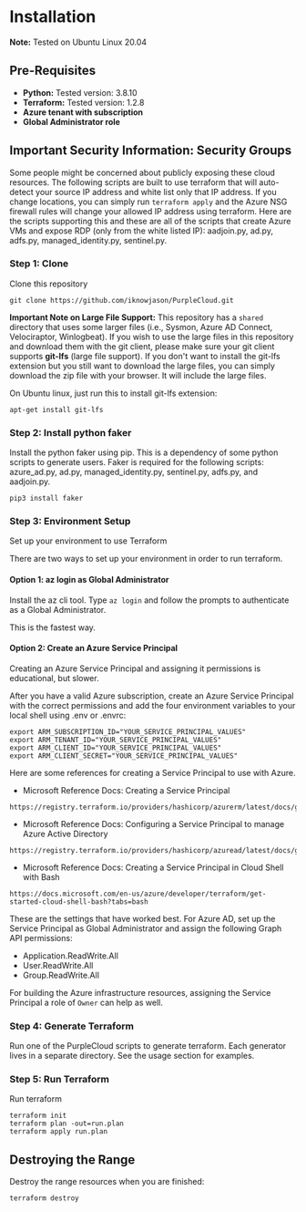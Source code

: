 # Installation
**Note:**  Tested on Ubuntu Linux 20.04 

## Pre-Requisites
 
* **Python:** Tested version:  3.8.10
* **Terraform:**  Tested version:  1.2.8 
* **Azure tenant with subscription**
* **Global Administrator role**

## Important Security Information:  Security Groups
Some people might be concerned about publicly exposing these cloud resources.  The following scripts are built to use terraform that will auto-detect your source IP address and white list only that IP address.  If you change locations, you can simply run ```terraform apply``` and the Azure NSG firewall rules will change your allowed IP address using terraform.  Here are the scripts supporting this and these are all of the scripts that create Azure VMs and expose RDP (only from the white listed IP):  aadjoin.py, ad.py, adfs.py, managed_identity.py, sentinel.py. 

### Step 1: Clone
Clone this repository

```
git clone https://github.com/iknowjason/PurpleCloud.git 
```

**Important Note on Large File Support:** This repository has a ```shared``` directory that uses some larger files (i.e., Sysmon, Azure AD Connect, Velociraptor, Winlogbeat).  If you wish to use the large files in this repository and download them with the git client, please make sure your git client supports **git-lfs** (large file support).  If you don't want to install the git-lfs extension but you still want to download the large files, you can simply download the zip file with your browser.  It will include the large files.   

On Ubuntu linux, just run this to install git-lfs extension:
```
apt-get install git-lfs
```

### Step 2: Install python faker 

Install the python faker using pip.  This is a dependency of some python scripts to generate users.  Faker is required for the following scripts:  azure_ad.py, ad.py, managed_identity.py, sentinel.py, adfs.py, and aadjoin.py.

```
pip3 install faker
```

### Step 3: Environment Setup

Set up your environment to use Terraform

There are two ways to set up your environment in order to run terraform.

#### Option 1:  az login as Global Administrator
Install the az cli tool.  Type ```az login``` and follow the prompts to authenticate as a Global Administrator.

This is the fastest way.

#### Option 2:  Create an Azure Service Principal

Creating an Azure Service Principal and assigning it permissions is educational, but slower.

After you have a valid Azure subscription, create an Azure Service Principal with the correct permissions and add the four environment variables to your local shell using .env or .envrc:

```
export ARM_SUBSCRIPTION_ID="YOUR_SERVICE_PRINCIPAL_VALUES"
export ARM_TENANT_ID="YOUR_SERVICE_PRINCIPAL_VALUES"
export ARM_CLIENT_ID="YOUR_SERVICE_PRINCIPAL_VALUES"
export ARM_CLIENT_SECRET="YOUR_SERVICE_PRINCIPAL_VALUES"
```

Here are some references for creating a Service Principal to use with Azure.

* Microsoft Reference Docs:  Creating a Service Principal

```
https://registry.terraform.io/providers/hashicorp/azurerm/latest/docs/guides/service_principal_client_secret
```

* Microsoft Reference Docs:  Configuring a Service Principal to manage Azure Active Directory

```
https://registry.terraform.io/providers/hashicorp/azuread/latest/docs/guides/service_principal_configuration
```

* Microsoft Reference Docs:  Creating a Service Principal in Cloud Shell with Bash

```
https://docs.microsoft.com/en-us/azure/developer/terraform/get-started-cloud-shell-bash?tabs=bash
```

These are the settings that have worked best.  For Azure AD, set up the Service Principal as Global Administrator and assign the following Graph API permissions:

- Application.ReadWrite.All
- User.ReadWrite.All
- Group.ReadWrite.All

For building the Azure infrastructure resources, assigning the Service Principal a role of ```Owner``` can help as well.

### Step 4: Generate Terraform  

Run one of the PurpleCloud scripts to generate terraform.  Each generator lives in a separate directory.  See the usage section for examples.
 
### Step 5: Run Terraform
  
Run terraform 
```
terraform init
terraform plan -out=run.plan
terraform apply run.plan
```

## Destroying the Range

Destroy the range resources when you are finished:

```
terraform destroy
```

